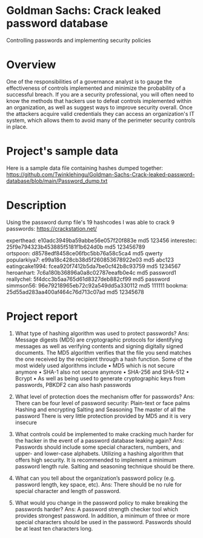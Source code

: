 # Goldman Sachs: Crack leaked password database
Controlling passwords and implementing security policies
# Overview
One of the responsibilities of a governance analyst is to gauge the effectiveness of controls implemented and minimize the probability of a successful breach. If you are a security professional, you will often need to know the methods that hackers use to defeat controls implemented within an organization, as well as suggest ways to improve security overall. Once the attackers acquire valid credentials they can access an organization's IT system, which allows them to avoid many of the perimeter security controls in place.

# Project's sample data
Here is a sample data file containing hashes dumped together: https://github.com/Twinklehingu/Goldman-Sachs-Crack-leaked-password-database/blob/main/Password_dump.txt



# Description
Using the password dump file's 19 hashcodes I was able to crack 9 passwords: https://crackstation.net/


experthead:     e10adc3949ba59abbe56e057f20f883e              md5                  123456
interestec:     25f9e794323b453885f5181f1b624d0b              md5                  123456789   
ortspoon:       d8578edf8458ce06fbc5bb76a58c5ca4              md5                  qwerty
popularkiya7:   e99a18c428cb38d5f260853678922e03              md5                  abc123
eatingcake1994: fcea920f7412b5da7be0cf42b8c93759              md5                  1234567
heroanhart:     7c6a180b36896a0a8c02787eeafb0e4c              md5                  password1
reallychel:     5f4dcc3b5aa765d61d8327deb882cf99              md5                  password
simmson56:      96e79218965eb72c92a549dd5a330112              md5                  111111
bookma:         25d55ad283aa400af464c76d713c07ad              md5                  12345678



# Project report
1) What type of hashing algorithm was used to protect passwords?
Ans: 
Message digests (MD5) are cryptographic protocols for identifying messages as well as verifying contents and signing digitally signed documents. The MD5 algorithm verifies that the file you send matches the one received by the recipient through a hash function.
Some of the most widely used algorithms include
•	MD5 which is not secure anymore
•	SHA-1 also not secure anymore
•	SHA-256 and SHA-512
•	Bcrypt
•	As well as being used to generate cryptographic keys from passwords, PBKDF2 can also hash passwords

2)	What level of protection does the mechanism offer for passwords?
Ans: 
There can be four level of password security:
Plain-text or face palms
Hashing and encrypting 
Salting and Seasoning 
The master of all the password
There is very little protection provided by MD5 and it is very insecure

3) What controls could be implemented to make cracking much harder for the hacker in the event of a password database leaking again?
Ans: 
Passwords should include some special characters, numbers, and upper- and lower-case alphabets. 
Utilizing a hashing algorithm that offers high security.
It is recommended to implement a minimum password length rule.
Salting and seasoning technique should be there.

4)	What can you tell about the organization’s password policy (e.g. password length, key space, etc).
Ans: 
There should be no rule for special character and length of password. 

5) What would you change in the password policy to make breaking the passwords harder?
Ans: 
A password strength checker tool which provides strongest password.
In addition, a minimum of three or more special characters should be used in the password.
Passwords should be at least ten characters long.


